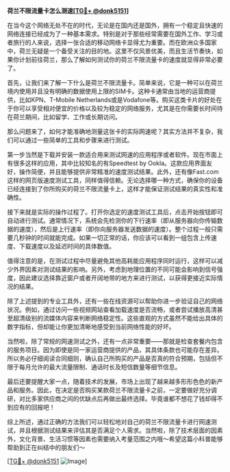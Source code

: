 **荷兰不限流量卡怎么测速[[TG💪+ @donk5151](https://t.me/s/donk5151)]**

在当今这个网络无处不在的时代，无论是在国内还是国外，拥有一个稳定且快速的网络连接已经成为了一种基本需求。特别是对于那些经常需要在国外工作、学习或者旅行的人来说，选择一张合适的移动网络卡显得尤为重要。而在欧洲众多国家中，荷兰无疑是一个备受关注的目的地。这里不仅风景优美，而且生活节奏快，如果你计划前往荷兰，那么了解如何测试你的荷兰不限流量卡的速度就显得非常必要了。

首先，让我们来了解一下什么是荷兰不限流量卡。简单来说，它是一种可以在荷兰境内使用并且没有明确的数据使用上限的SIM卡。这种卡通常由当地的运营商提供，比如KPN、T-Mobile Netherlands或是Vodafone等。购买这类卡片的好处在于你可以享受相对便宜的价格以及较为稳定的网络服务，尤其是在你需要长时间待在荷兰期间，比如留学、工作或长期访问。

那么问题来了，如何才能准确地测量这张卡的实际网速呢？其实方法并不复杂，我们可以通过一些简单的工具和步骤来进行测试。

第一步当然是下载并安装一款适合用来测试网速的应用程序或者软件。现在市面上有很多这样的应用，其中比较知名的有Speedtest by Ookla。这款应用界面友好，操作简便，并且能够提供非常精准的速度测试结果。此外，还有像Fast.com这样的网页版速度测试工具，同样值得信赖。无论选择哪一种方式，确保你的设备已经连接到了你所购买的荷兰不限流量卡上，这样才能保证测试结果的真实性和准确性。

接下来就是实际的操作过程了。打开你选定的速度测试工具后，点击开始按钮即可自动进行测试。通常情况下，系统会先检测你的下行速率（即从服务器向你传输数据的速度），然后是上行速率（即你向服务器发送数据的速度）。整个过程一般只需要几秒钟的时间就能完成。如果一切正常的话，你应该可以看到一组包含上传速度、下载速度以及延迟时间的具体数值。

值得注意的是，在测试过程中尽量避免其他高耗能应用程序同时运行，这样可以减少外界因素对测试结果的影响。另外，考虑到地理位置的不同可能会影响到信号强度，因此建议选择靠近窗户或者开阔地带的地方来进行测试，以获得更接近实际情况的结果。

除了上述提到的专业工具外，还有一些在线资源可以帮助你进一步验证自己的网络状况。例如，通过访问一些视频网站查看加载速度是否流畅，或者尝试播放高清甚至超清级别的流媒体内容来判断网络稳定性。这些直观的方式虽然不能给出具体的数字指标，但却能让你更加清晰地感受到当前网络性能的好坏。

当然啦，除了常规的网速测试之外，还有一点非常重要——那就是检查套餐内包含的服务项目。因为即使是同一家运营商提供的产品，其具体条款也可能存在差异。所以务必仔细阅读合同细则，确认自己所购买的产品是否真的符合预期，包括但不限于每月允许的最大流量限制、通话时长及短信数量等细节信息。

最后还要提醒大家一点，随着技术的发展，市场上出现了越来越多形形色色的新产品和服务。因此，在决定是否购买某款荷兰不限流量卡之前，一定要做好充分调研，对比多家供应商之间的优缺点后再做出最终选择。毕竟谁都不想花了钱却得不到应有的回报吧！

综上所述，通过正确的方法我们可以轻松地对自己的荷兰不限流量卡进行网速测试，并且根据测试结果来评估其是否满足个人需求。当然啦，除了技术层面的因素外，文化背景、生活习惯等因素也需要纳入考量范围之内哦～希望这篇小科普能够帮助到正在纠结中的朋友们～

[[TG💪+ @donk5151](https://t.me/s/donk5151) ![Image](https://i.postimg.cc/rwNCRYN7/Snipaste-2025-04-30-17-27-05.png)]